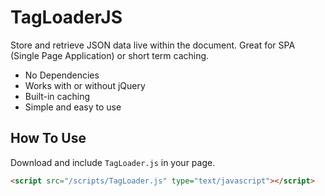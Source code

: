 # TagLoaderJS
Store and retrieve JSON data live within the document. Great for SPA (Single Page Application) or short term caching.

* No Dependencies
* Works with or without jQuery
* Built-in caching
* Simple and easy to use

## How To Use
Download and include `TagLoader.js` in your page.

```html
<script src="/scripts/TagLoader.js" type="text/javascript"></script>
```

